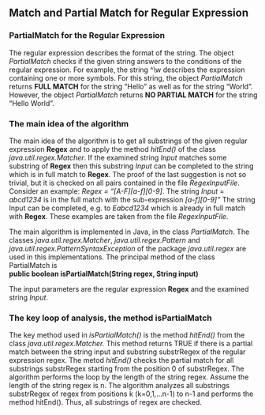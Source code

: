 ## Match and Partial Match for Regular Expression

### PartialMatch for the Regular Expression

   The regular expression describes the format of the string. 
The object _PartialMatch_ checks if the given string answers to the conditions
of the regular expression.  For example, the string ^\w describes the 
expression containing one or more symbols.  For this string, the object
_PartialMatch_  returns **FULL MATCH** for the string “Hello”
as well as for the string “World”. However, the object _PartialMatch_  returns
**NO PARTIAL MATCH** for the string “Hello World”.

### The main idea of the algorithm 

   The main idea of the algorithm is to get all substrings of the given regular expression **Regex** and to apply the method _hitEnd()_ of the class _java.util.regex.Matcher_. If the examined string _Input_ matches some substring of **Regex** then this substring _Input_ can be completed to the string which is in full match to **Regex**. The proof of the last suggestion is not so trivial, but it is checked on all pairs contained in the file _RegexInputFile_.  
     Consider an example:    _Regex = “[A-F][a-f]*[0-9]*_. The string _Input_ = _abcd1234_ is in the full match with the sub-expression _[a-f]*[0-9]*”_  The string Input can be completed, e.g. to _Eabcd1234_ which is already in full match with **Regex**. These examples are taken from the file _RegexInputFile_.    

   The main algorithm is implemented in Java, in the class _PartialMatch_. The classes _java.util.regex.Matcher_,  _java.util.regex.Pattern_  and _java.util.regex.PatternSyntaxException_ of the package _java.util.regex_  are used in this implementations. The principal method of the class PartialMatch is  
                __public  boolean  isPartialMatch(String regex,  String input)__  

The input parameters are the regular expression **Regex** and the examined string _Input_. 


### The key loop of analysis, the method  isPartialMatch 

The key method used in _isPartialMatch()_ is the method _hitEnd()_ from the class _java.util.regex.Matcher._
This method returns TRUE if there is a partial match between the string input and substring substrRegex of the regular expression regex. The metod _hitEnd()_ checks the partial match for all substrings substrRegex starting from the position 0 of substrRegex. The algorithm performs the loop by the length of the string regex.  Assume the length of the string regex is n.  The algorithm analyzes all substrings substrRegex of regex from positions k (k=0,1,…n-1) to n-1 and  performs the method hitEnd().  Thus, all substrings of regex are checked. 

